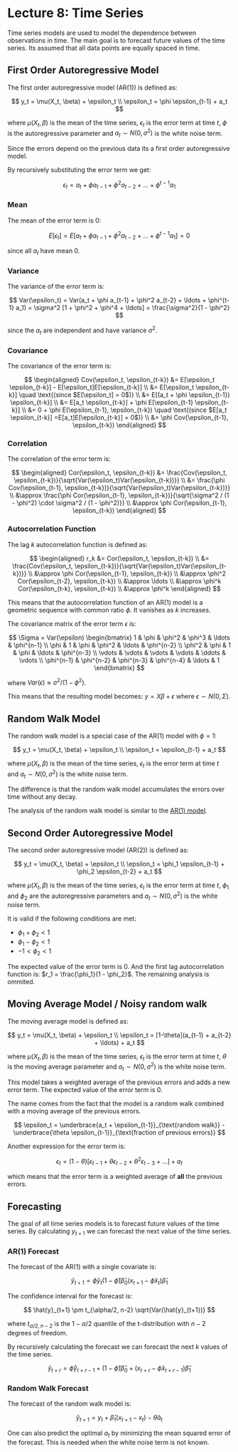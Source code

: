 # Lecture 8: Time Series

Time series models are used to model the dependence between observations in time. The main goal is to forecast future values of the time series. Its assumed that all data points are equally spaced in time.

## First Order Autoregressive Model

The first order autoregressive model (AR(1)) is defined as:

$$
y_t = \mu(X_t, \beta) + \epsilon_t \\
\epsilon_t = \phi \epsilon_{t-1} + a_t
$$

where $\mu(X_t, \beta)$ is the mean of the time series, $\epsilon_t$ is the error term at time $t$, $\phi$ is the autoregressive parameter and $a_t \sim N(0, \sigma^2)$ is the white noise term.

Since the errors depend on the previous data its a first order autoregressive model.

By recursively substituting the error term we get:

$$
\epsilon_t = a_t + \phi a_{t-1} + \phi^2 a_{t-2} + \ldots + \phi^{t-1} a_1
$$

### Mean

The mean of the error term is 0:

$$
E[\epsilon_t] = E[a_t + \phi a_{t-1} + \phi^2 a_{t-2} + \ldots + \phi^{t-1} a_1] = 0
$$

since all $a_t$ have mean 0.

### Variance

The variance of the error term is:

$$
Var(\epsilon_t) = Var(a_t + \phi a_{t-1} + \phi^2 a_{t-2} + \ldots + \phi^{t-1} a_1) = \sigma^2 [1 + \phi^2 + \phi^4 + \ldots] = \frac{\sigma^2}{1 - \phi^2}
$$

since the $a_t$ are independent and have variance $\sigma^2$.

### Covariance

The covariance of the error term is:

$$
\begin{aligned}
Cov(\epsilon_t, \epsilon_{t-k}) &= E[\epsilon_t \epsilon_{t-k}] - E[\epsilon_t]E[\epsilon_{t-k}] \\
&= E[\epsilon_t \epsilon_{t-k}] \quad \text{(since $E[\epsilon_t] = 0$)} \\
&= E[(a_t + \phi \epsilon_{t-1}) \epsilon_{t-k}] \\
&= E[a_t \epsilon_{t-k}] + \phi E[\epsilon_{t-1} \epsilon_{t-k}] \\
&= 0 + \phi E(\epsilon_{t-1}, \epsilon_{t-k}) \quad \text{(since $E[a_t \epsilon_{t-k}] =E[a_t]E[\epsilon_{t-k}] = 0$)} \\
&= \phi Cov(\epsilon_{t-1}, \epsilon_{t-k})
\end{aligned}
$$

### Correlation

The correlation of the error term is:

$$
\begin{aligned}
Cor(\epsilon_t, \epsilon_{t-k}) &= \frac{Cov(\epsilon_t, \epsilon_{t-k})}{\sqrt{Var(\epsilon_t)Var(\epsilon_{t-k})}} \\
&= \frac{\phi Cov(\epsilon_{t-1}, \epsilon_{t-k})}{\sqrt{Var(\epsilon_t)Var(\epsilon_{t-k})}} \\
&\approx \frac{\phi Cor(\epsilon_{t-1}, \epsilon_{t-k})}{\sqrt{\sigma^2 / (1 - \phi^2) \cdot \sigma^2 / (1 - \phi^2)}} \\
&\approx \phi Cor(\epsilon_{t-1}, \epsilon_{t-k})
\end{aligned}
$$

### Autocorrelation Function

The lag $k$ autocorrelation function is defined as:

$$
\begin{aligned}
r_k &= Cor(\epsilon_t, \epsilon_{t-k}) \\
&= \frac{Cov(\epsilon_t, \epsilon_{t-k})}{\sqrt{Var(\epsilon_t)Var(\epsilon_{t-k})}} \\
&\approx \phi Cor(\epsilon_{t-1}, \epsilon_{t-k}) \\
&\approx \phi^2 Cor(\epsilon_{t-2}, \epsilon_{t-k}) \\
&\approx \ldots \\
&\approx \phi^k Cor(\epsilon_{t-k}, \epsilon_{t-k}) \\
&\approx \phi^k
\end{aligned}
$$

This means that the autocorrelation function of an AR(1) model is a geometric sequence with common ratio $\phi$. It vanishes as $k$ increases.

The covariance matrix of the error term $\epsilon$ is:

$$
\Sigma = Var(\epsilon)
\begin{bmatrix}
1 & \phi & \phi^2 & \phi^3 & \ldots & \phi^{n-1} \\
\phi & 1 & \phi & \phi^2 & \ldots & \phi^{n-2} \\
\phi^2 & \phi & 1 & \phi & \ldots & \phi^{n-3} \\
\vdots & \vdots & \vdots & \vdots & \ddots & \vdots \\
\phi^{n-1} & \phi^{n-2} & \phi^{n-3} & \phi^{n-4} & \ldots & 1
\end{bmatrix}
$$

where $Var(\epsilon) \approx \sigma^2 / (1 - \phi^2)$.

This means that the resulting model becomes: $y = X\beta + \epsilon$ where $\epsilon \sim N(0, \Sigma)$.

## Random Walk Model

The random walk model is a special case of the AR(1) model with $\phi = 1$:

$$
y_t = \mu(X_t, \beta) + \epsilon_t \\
\epsilon_t =  \epsilon_{t-1} + a_t
$$

where $\mu(X_t, \beta)$ is the mean of the time series, $\epsilon_t$ is the error term at time $t$ and $a_t \sim N(0, \sigma^2)$ is the white noise term.

The difference is that the random walk model accumulates the errors over time without any decay.

The analysis of the random walk model is similar to the [AR(1) model](#first-order-autoregressive-model).

## Second Order Autoregressive Model

The second order autoregressive model (AR(2)) is defined as:

$$
y_t = \mu(X_t, \beta) + \epsilon_t \\
\epsilon_t = \phi_1 \epsilon_{t-1} + \phi_2 \epsilon_{t-2} + a_t
$$

where $\mu(X_t, \beta)$ is the mean of the time series, $\epsilon_t$ is the error term at time $t$, $\phi_1$ and $\phi_2$ are the autoregressive parameters and $a_t \sim N(0, \sigma^2)$ is the white noise term.

It is valid if the following conditions are met:

- $\phi_1 + \phi_2 < 1$
- $\phi_1 - \phi_2 < 1$
- $-1 < \phi_2 < 1$

The expected value of the error term is 0. And the first lag autocorrelation function is: $r_1 = \frac{\phi_1}{1 - \phi_2}$. The remaining analysis is ommited.

## Moving Average Model / Noisy random walk

The moving average model is defined as:

$$
y_t = \mu(X_t, \beta) + \epsilon_t \\
\epsilon_t = [1-\theta](a_{t-1} + a_{t-2} + \ldots) + a_t
$$

where $\mu(X_t, \beta)$ is the mean of the time series, $\epsilon_t$ is the error term at time $t$, $\theta$ is the moving average parameter and $a_t \sim N(0, \sigma^2)$ is the white noise term.

This model takes a weighted average of the previous errors and adds a new error term. The expected value of the error term is 0.

The name comes from the fact that the model is a random walk combined with a moving average of the previous errors.

$$  
\epsilon_t = \underbrace{a_t + \epsilon_{t-1}}_{\text{random walk}} - \underbrace{\theta \epsilon_{t-1}}_{\text{fraction of previous errors}}
$$

Another expression for the error term is:

$$
\epsilon_t = (1-\theta) [\epsilon_{t-1} + \theta \epsilon_{t-2} + \theta^2 \epsilon_{t-3} + \ldots] + a_t
$$

which means that the error term is a weighted average of **all** the previous errors.

## Forecasting

The goal of all time series models is to forecast future values of the time series. By calculating $y_{t+1}$ we can forecast the next value of the time series.

### AR(1) Forecast

The forecast of the AR(1) with a single covariate is:

$$
\hat{y}_{t+1} = \hat\phi y_t (1 - \hat\phi)\hat\beta_0 (x_{t+1} - \hat\phi x_t)\hat\beta_1
$$

The confidence interval for the forecast is:

$$
\hat{y}_{t+1} \pm t_{\alpha/2, n-2} \sqrt{Var(\hat{y}_{t+1})}
$$

where $t_{\alpha/2, n-2}$ is the $1-\alpha/2$ quantile of the t-distribution with $n-2$ degrees of freedom.

By recursively calculating the forecast we can forecast the next $k$ values of the time series.

$$
\hat{y}_{t+r} = \hat\phi \hat{y}_{t+r-1} + (1-\hat\phi)\hat\beta_0 + (x_{t+r} - \hat\phi x_{t+r-1})\hat\beta_1
$$

### Random Walk Forecast

The forecast of the random walk model is:

$$
\hat{y}_{t+1} = y_t + \hat\beta_1(x_{t+1} - x_t) - \hat\theta a_t
$$

One can also predict the optimal $a_t$ by minimizing the mean squared error of the forecast. This is needed when the white noise term is not known.
